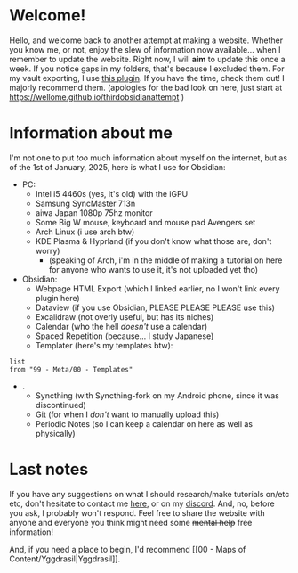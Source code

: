 # Welcome!
Hello, and welcome back to another attempt at making a website. Whether you know me, or not, enjoy the slew of information now available... when I remember to update the website. Right now, I will **aim** to update this once a week. If you notice gaps in my folders, that's because I excluded them. For my vault exporting, I use [this plugin](obsidian://show-plugin?id=webpage-html-export). If you have the time, check them out! I majorly recommend them. (apologies for the bad look on here, just start at https://wellome.github.io/thirdobsidianattempt )

# Information about me
I'm not one to put *too* much information about myself on the internet, but as of the 1st of January, 2025, here is what I use for Obsidian:
- PC:
	- Intel i5 4460s (yes, it's old) with the iGPU
	- Samsung SyncMaster 713n
	- aiwa Japan 1080p 75hz monitor
	- Some Big W mouse, keyboard and mouse pad Avengers set
	- Arch Linux (i use arch btw)
	- KDE Plasma & Hyprland (if you don't know what those are, don't worry)
		- (speaking of Arch, i'm in the middle of making a tutorial on here for anyone who wants to use it, it's not uploaded yet tho)
- Obsidian:
	- Webpage HTML Export (which I linked earlier, no I won't link every plugin here)
	- Dataview (if you use Obsidian, PLEASE PLEASE PLEASE use this)
	- Excalidraw (not overly useful, but has its niches)
	- Calendar (who the hell *doesn't* use a calendar)
	- Spaced Repetition (because... I study Japanese)
	- Templater (here's my templates btw):
```dataview
list
from "99 - Meta/00 - Templates"
```
- .
	- Syncthing (with Syncthing-fork on my Android phone, since it was discontinued)
	- Git (for when I *don't* want to manually upload this)
	- Periodic Notes (so I can keep a calendar on here as well as physically)

# Last notes
If you have any suggestions on what I should research/make tutorials on/etc etc, don't hesitate to contact me [here](https://www.youtube.com/watch?v=dQw4w9WgXcQ), or on my [discord](https://www.youtube.com/watch?v=dQw4w9WgXcQ). And, no, before you ask, I probably won't respond. Feel free to share the website with anyone and everyone you think might need some ~~mental help~~ free information!

And, if you need a place to begin, I'd recommend [[00 - Maps of Content/Yggdrasil|Yggdrasil]].
